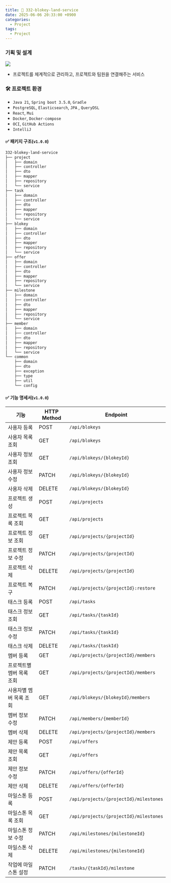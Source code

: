 ```yaml
---
title: 🏰 332-blokey-land-service
date: 2025-06-06 20:33:00 +0900
categories:
  - Project
tags:
  - Project
---
```


### 기획 및 설계
![](/assets/image/Pasted%20image%2020250607224217.png)
- 프로젝트를 체계적으로 관리하고, 프로젝트와 팀원을 연결해주는 서비스

### 🛠 **프로젝트 환경**  
- `Java 21`, `Spring boot 3.5.0`, `Gradle`
- `PostgreSQL`, `Elasticsearch`, `JPA` , `QueryDSL` 
- `React`, `Mui`
- `Docker`, `Docker-compose`
- `OCI`, `GitHub Actions`
- `IntelliJ`

#### ✅ 패키지 구조(`v1.0.0`)
```bash
332-blokey-land-service
├── project
│   ├── domain
│   ├── controller
│   ├── dto
│   ├── mapper
│   ├── repository
│   └── service
├── task
│   ├── domain
│   ├── controller
│   ├── dto
│   ├── mapper
│   ├── repository
│   └── service
├── blokey
│   ├── domain
│   ├── controller
│   ├── dto
│   ├── mapper
│   ├── repository
│   └── service
├── offer
│   ├── domain
│   ├── controller
│   ├── dto
│   ├── mapper
│   ├── repository
│   └── service
├── milestone
│   ├── domain
│   ├── controller
│   ├── dto
│   ├── mapper
│   ├── repository
│   └── service
├── member
│   ├── domain
│   ├── controller
│   ├── dto
│   ├── mapper
│   ├── repository
│   └── service
└── common
    ├── domain
    ├── dto
    ├── exception
    ├── type
    ├── util
    └── config
```

#### ✅ 기능 명세서(`v1.0.0`)

| 기능                      | HTTP Method | Endpoint                               |
| ------------------------- | ----------- | -------------------------------------- |
| 사용자 등록               | POST        | `/api/blokeys`                         |
| 사용자 목록 조회          | GET         | `/api/blokeys`                         |
| 사용자 정보 조회          | GET         | `/api/blokeys/{blokeyId}`              |
| 사용자 정보 수정          | PATCH       | `/api/blokeys/{blokeyId}`              |
| 사용자 삭제               | DELETE      | `/api/blokeys/{blokeyId}`              |
| 프로젝트 생성             | POST        | `/api/projects`                        |
| 프로젝트 목록 조회        | GET         | `/api/projects`                        |
| 프로젝트 정보 조회        | GET         | `/api/projects/{projectId}`            |
| 프로젝트 정보 수정        | PATCH       | `/api/projects/{projectId}`            |
| 프로젝트 삭제             | DELETE      | `/api/projects/{projectId}`            |
| 프로젝트 복구             | PATCH       | `/api/projects/{projectId}:restore`    |
| 태스크 등록               | POST        | `/api/tasks`                           |
| 태스크 정보 조회          | GET         | `/api/tasks/{taskId}`                  |
| 태스크 정보 수정          | PATCH       | `/api/tasks/{taskId}`                  |
| 태스크 삭제               | DELETE      | `/api/tasks/{taskId}`                  |
| 멤버 등록                 | GET         | `/api/projects/{projectId}/members`    |
| 프로젝트별 멤버 목록 조회 | GET         | `/api/projects/{projectId}/members`    |
| 사용자별 멤버 목록 조회   | GET         | `/api/blokeys/{blokeyId}/members`      |
| 멤버 정보 수정            | PATCH       | `/api/members/{memberId}`              |
| 멤버 삭제                 | DELETE      | `/api/projects/{projectId}/members`    |
| 제안 등록                 | POST        | `/api/offers`                          |
| 제안 목록 조회            | GET         | `/api/offers`                          |
| 제안 정보 수정            | PATCH       | `/api/offers/{offerId}`                |
| 제안 삭제                 | DELETE      | `/api/offers/{offerId}`                |
| 마일스톤 등록             | POST        | `/api/projects/{projectId}/milestones` |
| 마일스톤 목록 조회        | GET         | `/api/projects/{projectId}/milestones` |
| 마일스톤 정보 수정        | PATCH       | `/api/milestones/{milestoneId}`        |
| 마일스톤 삭제             | DELETE      | `/api/milestones/{milestoneId}`        |
| 작업에 마일스톤 설정      | PATCH       | `/tasks/{taskId}/milestone`            | 
